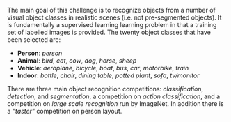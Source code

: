 The main goal of this challenge is to recognize objects from a number of visual object classes in realistic scenes (i.e. not pre-segmented objects). It is fundamentally a supervised learning learning problem in that a training set of labelled images is provided. The twenty object classes that have been selected are:

* **Person**: *person*
* **Animal**: *bird*, *cat*, *cow*, *dog*, *horse*, *sheep*
* **Vehicle**: *aeroplane*, *bicycle*, *boat*, *bus*, *car*, *motorbike*, *train*
* **Indoor**: *bottle*, *chair*, *dining table*, *potted plant*, *sofa*, *tv/monitor*

There are three main object recognition competitions: <i>classification</i>, <i>detection</i>, and <i>segmentation</i>, a competition on <i>action classification</i>, and a competition on <i>large scale recognition</i> run by ImageNet. In addition there is a <i>"taster"</i> competition on person layout.
